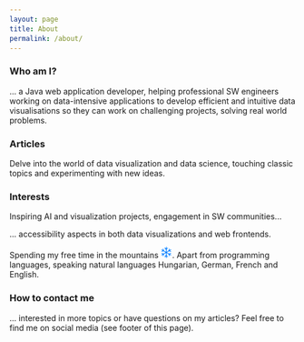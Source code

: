 ```yaml
---
layout: page
title: About
permalink: /about/
---
```




### Who am I?

... a Java web application developer, helping professional SW engineers working on data-intensive applications to develop efficient and intuitive data visualisations so they can work on challenging projects, solving real world problems.


### Articles

Delve into the world of data visualization and data science, touching classic topics and experimenting with new ideas.


### Interests

Inspiring AI and visualization projects, engagement in SW communities...

... accessibility aspects in both data visualizations and web frontends.

Spending my free time in the mountains ![snow](/assets/images/common/fa-snowflake.png "Snow"). Apart from programming languages, speaking natural languages Hungarian, German, French and English.


### How to contact me

... interested in more topics or have questions on my articles? Feel free to find me on social media (see footer of this page).
